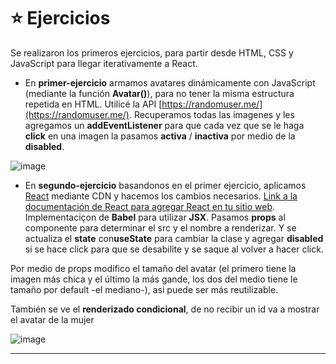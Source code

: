 # :star: Ejercicios

Se realizaron los primeros ejercicios, para partir desde HTML, CSS y JavaScript para llegar iterativamente a React.

- En **primer-ejercicio** armamos avatares dinámicamente con JavaScript (mediante la función **Avatar()**), para no tener la misma estructura repetida en HTML. Utilicé la API [https://randomuser.me/](https://randomuser.me/). Recuperamos todas las imagenes y les agregamos un **addEventListener** para que cada vez que se le haga **click** en una imagen la pasamos **activa** / **inactiva** por medio de la **disabled**.

![image](https://user-images.githubusercontent.com/72580574/207409319-2d735751-cc3c-49cd-91e3-93031c2e4261.png)

- En **segundo-ejercicio** basandonos en el primer ejercicio, aplicamos [React](https://reactjs.org/) mediante CDN y hacemos los cambios necesarios. [Link a la documentación de React para agregar React en tu sitio web](https://reactjs.org/docs/add-react-to-a-website.html). Implementaciçon de **Babel** para utilizar **JSX**. Pasamos **props** al componente para determinar el src y el nombre a renderizar. Y se actualiza el **state** con**useState** para cambiar la clase y agregar **disabled** si se hace click para que se desabilite y se saque al volver a hacer click.

Por medio de props modifico el tamaño del avatar (el primero tiene la imagen más chica y el último la más gande, los dos del medio tiene le tamaño por default -el mediano-), asi puede ser más reutilizable.

También se ve el **renderizado condicional**, de no recibir un id va a mostrar el avatar de la mujer

![image](https://user-images.githubusercontent.com/72580574/207449344-e134c961-665f-44bc-9c63-f1547b057bbd.png)


---

